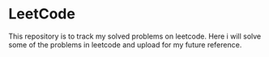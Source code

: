 # LeetCode
This repository is to track my solved problems on leetcode.
Here i will solve some of the problems in leetcode and upload for my future reference.